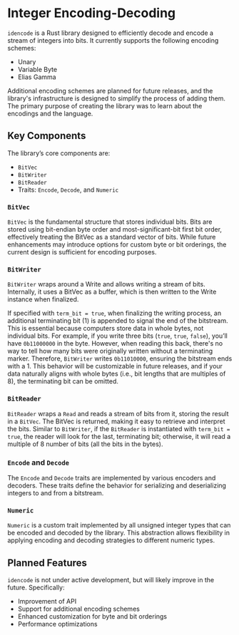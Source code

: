# Integer Encoding-Decoding

`idencode` is a Rust library designed to efficiently decode and encode a stream of integers into bits. It currently
supports the following encoding schemes:
- Unary
- Variable Byte
- Elias Gamma
 
Additional encoding schemes are planned for future releases, and the library's infrastructure is designed to simplify 
the process of adding them. The primary purpose of creating the library was to learn about the encodings and the
language.

## Key Components
The library’s core components are:

- `BitVec`
- `BitWriter`
- `BitReader`
- Traits: `Encode`, `Decode`, and `Numeric`

### `BitVec`
`BitVec` is the fundamental structure that stores individual bits. Bits are stored using bit-endian byte order and
most-significant-bit first bit order, effectively treating the BitVec as a standard vector of bits. While future
enhancements may introduce options for custom byte or bit orderings, the current design is sufficient for encoding
purposes.

### `BitWriter`
`BitWriter` wraps around a Write and allows writing a stream of bits. Internally, it uses a BitVec as a buffer, which
is then written to the Write instance when finalized.

If specified with `term_bit = true`, when finalizing the writing process, an additional terminating bit (1) is appended to signal the end
of the bitstream. This is essential because computers store data in whole bytes, not individual bits. For example,
if you write three bits (`true`, `true`, `false`), you’ll have `0b11000000` in the byte. However, when reading this
back, there's no way to tell how many bits were originally written without a terminating marker. Therefore, `BitWriter`
writes `0b11010000`, ensuring the bitstream ends with a 1. This behavior will be customizable in future releases,
and if your data naturally aligns with whole bytes (i.e., bit lengths that are multiples of 8), the terminating bit
can be omitted.

### `BitReader`
`BitReader` wraps a `Read` and reads a stream of bits from it, storing the result in a `BitVec`. The BitVec is
returned, making it easy to retrieve and interpret the bits. Similar to `BitWriter`, if the `BitReader` is instantiated
with `term_bit = true`, the reader will look for the last, terminating bit; otherwise, it will read a multiple of 8
number of bits (all the bits in the bytes).

### `Encode` and `Decode`
The `Encode` and `Decode` traits are implemented by various encoders and decoders. These traits define the behavior
for serializing and deserializing integers to and from a bitstream.

### `Numeric`
`Numeric` is a custom trait implemented by all unsigned integer types that can be encoded and decoded by the library. 
This abstraction allows flexibility in applying encoding and decoding strategies to different numeric types.

## Planned Features
`idencode` is not under active development, but will likely improve in the future. Specifically:

- Improvement of API
- Support for additional encoding schemes
- Enhanced customization for byte and bit orderings
- Performance optimizations
